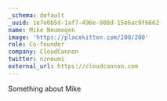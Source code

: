 ```yaml
---
_schema: default
_uuid: 1e7e0b5d-1af7-496e-908d-15e6ac9f6662
name: Mike Neumegen
image: 'https://placekitten.com/200/200'
role: Co-founder
company: CloudCannon
twitter: nzneumi
external_url: https://cloudcannon.com
---
```

Something about Mike
